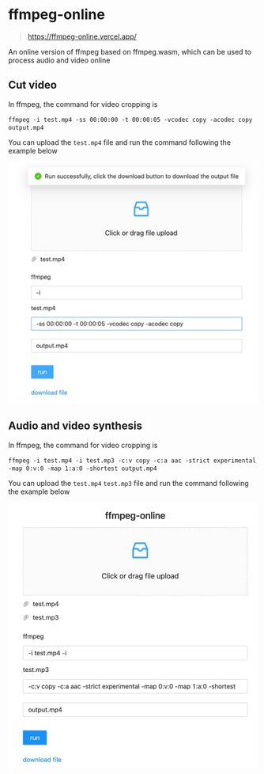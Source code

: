 # ffmpeg-online

> https://ffmpeg-online.vercel.app/

An online version of ffmpeg based on ffmpeg.wasm, which can be used to process audio and video online

## Cut video

In ffmpeg, the command for video cropping is

```shell
ffmpeg -i test.mp4 -ss 00:00:00 -t 00:00:05 -vcodec copy -acodec copy output.mp4
```

You can upload the `test.mp4` file and run the command following the example below

![](./demo/cut-video.jpg)

## Audio and video synthesis

In ffmpeg, the command for video cropping is

```shell
ffmpeg -i test.mp4 -i test.mp3 -c:v copy -c:a aac -strict experimental -map 0:v:0 -map 1:a:0 -shortest output.mp4
```

You can upload the `test.mp4` `test.mp3` file and run the command following the example below

![](./demo/video-audio.jpg)
